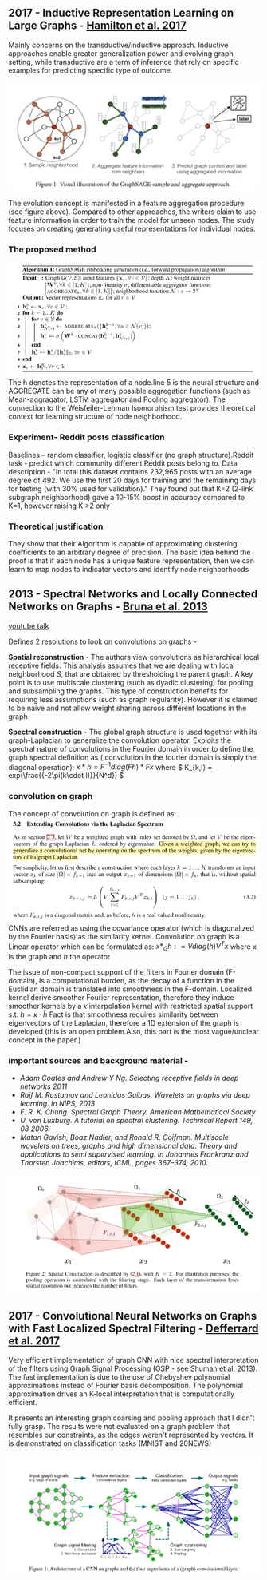 ## 2017 - Inductive Representation Learning on Large Graphs - [Hamilton et al. 2017](https://arxiv.org/pdf/1706.02216) 

Mainly concerns on the transductive/inductive approach. Inductive approaches enable greater generalization power and evolving graph setting, while transductive are a term of inference that rely on specific examples for predicting specific type of outcome.

![alt text](https://github.com/NoamGit/paper_reviews/blob/master/graphs/pictures/inductive_1.png)

The evolution concept is manifested in a feature aggregation procedure (see figure above). Compared to other approaches, the writers claim to use feature information in order to train the model for unseen nodes. The study focuses on creating generating useful representations for individual nodes.


### The proposed method

![alt text](https://github.com/NoamGit/paper_reviews/blob/master/graphs/pictures/inductive_2.png)
The h denotes the representation of a node.line 5 is the neural structure and AGGREGATE can be any of many possible aggregation functions (such as Mean-aggragator, LSTM aggregator and Pooling aggregator).
The connection to the Weisfeiler-Lehman Isomorphism test provides theoretical context for learning structure of node neighborhood. 
 
### Experiment- Reddit posts classification

Baselines – random classifier, logistic classifier (no graph structure).Reddit  task - predict which community different Reddit posts belong to. Data description - "In total this dataset contains 232,965 posts with an average degree of 492. We use the first 20 days for training and the remaining days for testing (with 30% used for validation)." 
They found out that K=2 (2-link subgraph neighborhood) gave a 10-15% boost in accuracy compared to K=1, however raising K >2 only 
 
### Theoretical justification

They show that their Algorithm is capable of approximating clustering coefficients to an arbitrary degree of precision. 
The basic idea behind the proof is that if each node has a unique feature representation, then we can learn to map nodes to indicator vectors and identify node neighborhoods




## 2013 - Spectral Networks and Locally Connected Networks on Graphs - [Bruna et al. 2013](http://arxiv.org/abs/1312.6203) 
[youtube talk](https://www.youtube.com/watch?v=xk17mfFxkag)
 
Defines 2 resolutions to look on convolutions on graphs -
 
**Spatial reconstruction** - 
The authors view convolutions as hierarchical local receptive fields. This analysis assumes that we are dealing with local neighborhood $S$, that are obtained by thresholding the parent graph. A key point is to use multiscale clustering (such as dyadic clustering) for pooling and subsampling the graphs.
This type of construction benefits for requiring less assumptions (such as graph regularity). However it is claimed to be naive and not allow weight sharing across different locations in the graph
 
**Spectral construction** - 
The global graph structure is used together with its graph-Laplacian to generalize the convolution operator.
Exploits the spectral nature of convolutions in the Fourier domain in order to define the graph spectral definition as ( convolution in the fourier domain is simply the diagonal operation): $x*h = F^{-1} diag(Fh) * Fx$
where $ K_{k,l} = exp(\frac{{-2\pi(k\cdot l)}}{N^d}) $
 
### convolution on graph
The concept of convolution on graph is defined as:
![alt text](https://github.com/NoamGit/paper_reviews/blob/master/graphs/pictures/image.png)
CNNs are referred as using the covariance operator (which is diagonalized by the Fourier basis) as the similarity kernel.
Convolution on graph is a Linear operator which can be formulated as:
 $x*_{G}h: = Vdiag(h)V^Tx$  where x is the graph and $h$ the operator
 
The issue of non-compact support of the filters in Fourier domain (F-domain), is a computational burden, as the decay of a function in the Euclidian domain is translated into smoothness in the F-domain. Localized kernel derive smoother Fourier representation, therefore they induce smoother kernels by a $\kappa$ interpolation kernel with restricted spatial support s.t. $h = \kappa \cdot \tilde{h}$
Fact is that smoothness requires similarity between eigenvectors of the Laplacian, therefore a 1D extension of the graph is developed (this is an open problem.Also, this part is the most vague/unclear concept in the paper.)
 
### important sources and background material -
- _Adam Coates and Andrew Y Ng. Selecting receptive fields in deep networks 2011_
- _Raif M. Rustamov and Leonidas Guibas. Wavelets on graphs via deep learning. In NIPS, 2013_
- _F. R. K. Chung. Spectral Graph Theory. American Mathematical Society_
- _U. von Luxburg. A tutorial on spectral clustering. Technical Report 149, 08 2006._
- _Matan Gavish, Boaz Nadler, and Ronald R. Coifman. Multiscale wavelets on trees, graphs
and high dimensional data: Theory and applications to semi supervised learning. In Johannes
Frankranz and Thorsten Joachims, editors, ICML, pages 367–374, 2010._


![alt text](https://github.com/NoamGit/paper_reviews/blob/master/graphs/pictures/Screenshot%20from%202017-05-20%2014-33-10.png)




## 2017 - Convolutional Neural Networks on Graphs with Fast Localized Spectral Filtering - [Defferrard et al. 2017](http://arxiv.org/abs/1606.09375)

Very efficient implementation of graph CNN with nice spectral interpretation of the filters using Graph Signal Processing (GSP - see [Shuman et al. 2013](https://arxiv.org/pdf/1211.0053.pdf)). 
The fast implementation is due to the use of Chebyshev polynomial approximations instead of Fourier basis decomposition. The polynomial approximation drives an K-local interpretation that is computationally efficient. 
  
It presents an interesting graph coarsing and pooling approach that I didn't fully grasp. The results were not evaluated on a graph problem that resembles our constraints, as the edges weren't represented by vectors. It is demonstrated on classification tasks (MNIST and 20NEWS)

![alt text](https://github.com/NoamGit/paper_reviews/blob/master/graphs/pictures/Screenshot%20from%202017-05-13%2015-39-02.png)
